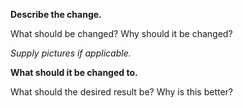**Describe the change.**

What should be changed? Why should it be changed?

*Supply pictures if applicable.*

**What should it be changed to.**

What should the desired result be? Why is this better?
